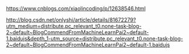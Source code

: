 https://www.cnblogs.com/xiaolincoding/p/12638546.html

http://blog.csdn.net/onlyshi/article/details/81672279?utm_medium=distribute.pc_relevant_t0.none-task-blog-2~default~BlogCommendFromMachineLearnPai2~default-1.baidujs&depth_1-utm_source=distribute.pc_relevant_t0.none-task-blog-2~default~BlogCommendFromMachineLearnPai2~default-1.baidujs
